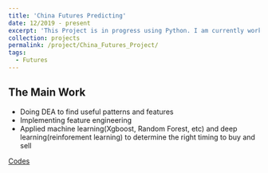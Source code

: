 ```yaml
---
title: 'China Futures Predicting'
date: 12/2019 - present
excerpt: 'This Project is in progress using Python. I am currently working on the EAD of Copper in China Futures Market. We aim to find useful patterns and features, and utilize machine learning and deep learning to determine the right timing to buy and sell'
collection: projects
permalink: /project/China_Futures_Project/
tags:
  - Futures
---
```


The Main Work
------
* Doing DEA to find useful patterns and features
* Implementing feature engineering 
* Applied machine learning(Xgboost, Random Forest, etc) and deep learning(reinforement learning) to determine the right timing to buy and sell
 
[Codes](https://github.com/TJmask/Cu-EDA)

